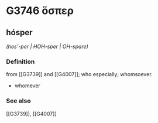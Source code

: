 # G3746 ὅσπερ

## hósper

_(hos'-per | HOH-sper | OH-spare)_

### Definition

from [[G3739]] and [[G4007]]; who especially; whomsoever.

- whomever

### See also

[[G3739]], [[G4007]]

